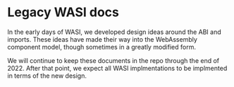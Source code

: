# Legacy WASI docs

In the early days of WASI, we developed design ideas around the ABI and imports. These ideas have made their way into the WebAssembly component model, though sometimes in a greatly modified form.

We will continue to keep these documents in the repo through the end of 2022. After that point, we expect all WASI implmentations to be implmented in terms of the new design.
